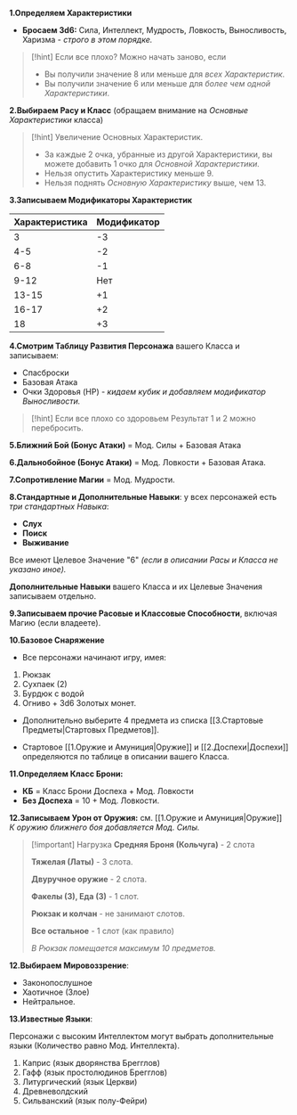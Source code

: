 
**1.Определяем Характеристики**

- **Бросаем 3d6:** Сила, Интеллект, Мудрость, Ловкость, Выносливость, Харизма - *строго в этом порядке.*  

> [!hint] Если все плохо? 
> Можно начать заново, если
> - Вы получили значение 8 или меньше для *всех Характеристик*.
> - Вы получили значение 6 или меньше для *более чем одной Характеристики*.

**2.Выбираем Расу и Класс** (обращаем внимание на *Основные Характеристики* класса)

> [!hint] Увеличение Основных Характеристик. 
> - За каждые 2 очка, убранные из другой Характеристики, вы можете добавить 1 очко для *Основной Характеристики.*
> - Нельзя опустить Характеристику меньше 9.
> - Нельзя поднять *Основную Характеристику* выше, чем 13.

**3.Записываем Модификаторы Характеристик**

| Характеристика | Модификатор |
| -------------- | ----------- |
| 3              | -3          |
| 4-5            | -2          |
| 6-8            | -1          |
| 9-12           | Нет         |
| 13-15          | +1          |
| 16-17          | +2          |
| 18             | +3          |


**4.Смотрим Таблицу Развития Персонажа** вашего Класса и записываем: 

- Спасброски
- Базовая Атака
- Очки Здоровья (HP) - *кидаем кубик и добавляем модификатор Выносливости.*

> [!hint] Если все плохо со здоровьем
> Результат 1 и 2 можно перебросить.

**5.Ближний Бой (Бонус Атаки)** = Мод. Силы + Базовая Атака

**6.Дальнобойное (Бонус Атаки)** = Мод. Ловкости + Базовая Атака.

**7.Сопротивление Магии** = Мод. Мудрости.

**8.Стандартные и Дополнительные Навыки**: у всех персонажей есть *три стандартных Навыка*:

- **Слух**
- **Поиск** 
- **Выживание**

Все имеют Целевое Значение "6" *(если в описании Расы и Класса не указано иное).*

**Дополнительные Навыки** вашего Класса и их Целевые Значения записываем отдельно. 

**9.Записываем прочие Расовые и Классовые Способности**, включая Магию (если владеете). 

**10.Базовое Снаряжение**

- Все персонажи начинают игру, имея: 

1. Рюкзак
2. Сухпаек (2)
3. Бурдюк с водой
4. Огниво + 3d6 Золотых монет.

- Дополнительно выберите 4 предмета из списка [[3.Стартовые Предметы\|Стартовых Предметов]].

- Стартовое [[1.Оружие и Амуниция\|Оружие]] и [[2.Доспехи\|Доспехи]] определяются по таблице в описании вашего Класса.

**11.Определяем Класс Брони:** 

- **КБ** = Класс Брони Доспеха + Мод. Ловкости
- **Без Доспеха** = 10 + Мод. Ловкости.

**12.Записываем Урон от Оружия:** см. [[1.Оружие и Амуниция\|Оружие]]  
*К оружию ближнего боя добавляется Мод. Силы.*

>[!important] Нагрузка
>**Средняя Броня (Кольчуга)** - 2 слота
> 
>**Тяжелая (Латы)** - 3 слота.
>
>**Двуручное оружие** - 2 слота.
>
>**Факелы (3), Еда (3)** - 1 слот.
>
>**Рюкзак и колчан** - не занимают слотов.
>
> **Все остальное** - 1 слот (как правило)
> 
>*В Рюкзак помещается максимум 10 предметов.* 

**12.Выбираем Мировоззрение**: 

- Законопослушное
- Хаотичное (Злое)
- Нейтральное.

**13.Известные Языки**: 

Персонажи с высоким Интеллектом могут выбрать дополнительные языки (Количество равно Мод. Интеллекта).

1) Каприс (язык дворянства Брегглов)
2) Гафф (язык простолюдинов Брегглов)
3) Литургический (язык Церкви)
4) Древневолдский
5) Сильванский (язык полу-Фейри)